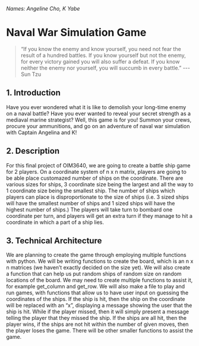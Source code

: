 *Names: Angeline Cho, K Yabe*

# **Naval War Simulation Game** 

>“If you know the enemy and know yourself, you need not fear the result of a hundred battles. If you know yourself but not the enemy, for every victory gained you will also suffer a defeat. If you know neither the enemy nor yourself, you will succumb in every battle.” --- Sun Tzu

## 1. Introduction

Have you ever wondered what it is like to demolish your long-time enemy on a naval battle? Have you ever wanted to reveal your secret strength as a mediaval marine strategist? Well, this game is for you! Summon your crews, procure your ammunitions, and go on an adventure of naval war simulation with Captain Angelina and K!

## 2. Description

For this final project of OIM3640, we are going to create a battle ship game for 2 players. On a coordinate system of n x n matrix, players are going to be able place customazed number of ships on the coordinate. There are various sizes for ships, 3 coordinate size being the largest and all the way to 1 coordinate size being the smallest ship. The number of ships which players can place is disproportionate to the size of ships (i.e. 3 sized ships will have the smallest number of ships and 1 sized ships will have the highest number of ships.) The players will take turn to bombard one coordinate per turn, and players will get an extra turn if they manage to hit a coordinate in which a part of a ship lies. 

## 3. Technical Architecture

We are planning to create the game through employing multiple functions with python. We will be writing functions to create the board, which is an n x n matrices (we haven’t exactly decided on the size yet). We will also create a function that can help us put random ships of random size on random locations of the board. We may need to create multiple functions to assist it, for example get_column and get_row. We will also make a file to play and run games, with functions that allow us to have user input on guessing the coordinates of the ships. If the ship is hit, then the ship on the coordinate will be replaced with an “x”, displaying a message showing the user that the ship is hit. While if the player missed, then it will simply present a message telling the player that they missed the ship. If the ships are all hit, then the player wins, if the ships are not hit within the number of given moves, then the player loses the game. There will be other smaller functions to assist the game.
